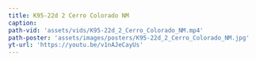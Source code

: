 ```yaml
---
title: K95-22d 2 Cerro Colorado NM
caption:
path-vid: 'assets/vids/K95-22d_2_Cerro_Colorado_NM.mp4'
path-poster: 'assets/images/posters/K95-22d_2_Cerro_Colorado_NM.jpg'
yt-url: 'https://youtu.be/v1nAJeCayUs'
---
```

